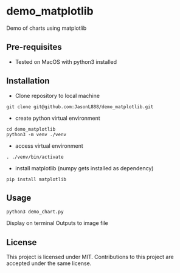 # demo_matplotlib
Demo of charts using matplotlib

## Pre-requisites
* Tested on MacOS with python3 installed

## Installation
* Clone repository to local machine
```
git clone git@github.com:JasonL888/demo_matplotlib.git
```

* create python virtual environment
```
cd demo_matplotlib
python3 -m venv ./venv
```

* access virtual environment
```
. ./venv/bin/activate
```

* install matplotlib (numpy gets installed as dependency)
```
pip install matplotlib
```

## Usage
```
python3 demo_chart.py
```
Display on terminal
Outputs to image file

## License
This project is licensed under MIT. Contributions to this project are accepted under the same license.
